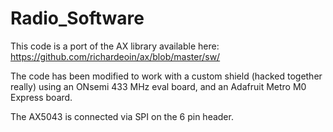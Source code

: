 # Radio_Software

This code is a port of the AX library available here:  https://github.com/richardeoin/ax/blob/master/sw/

The code has been modified to work with a custom shield (hacked together really) using an ONsemi 433 MHz eval board,
and an Adafruit Metro M0 Express board.

The AX5043 is connected via SPI on the 6 pin header.
